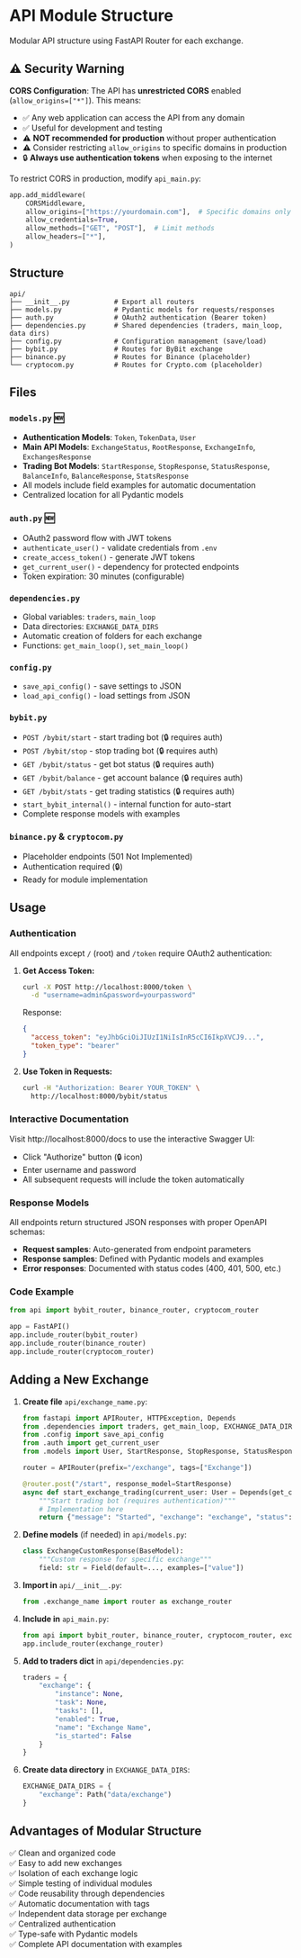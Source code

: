 # API Module Structure

Modular API structure using FastAPI Router for each exchange.

## ⚠️ Security Warning

**CORS Configuration**: The API has **unrestricted CORS** enabled (`allow_origins=["*"]`). This means:
- ✅ Any web application can access the API from any domain
- ✅ Useful for development and testing
- ⚠️ **NOT recommended for production** without proper authentication
- ⚠️ Consider restricting `allow_origins` to specific domains in production
- 🔒 **Always use authentication tokens** when exposing to the internet

To restrict CORS in production, modify `api_main.py`:
```python
app.add_middleware(
    CORSMiddleware,
    allow_origins=["https://yourdomain.com"],  # Specific domains only
    allow_credentials=True,
    allow_methods=["GET", "POST"],  # Limit methods
    allow_headers=["*"],
)
```

## Structure

```
api/
├── __init__.py           # Export all routers
├── models.py             # Pydantic models for requests/responses
├── auth.py               # OAuth2 authentication (Bearer token)
├── dependencies.py       # Shared dependencies (traders, main_loop, data dirs)
├── config.py             # Configuration management (save/load)
├── bybit.py              # Routes for ByBit exchange
├── binance.py            # Routes for Binance (placeholder)
└── cryptocom.py          # Routes for Crypto.com (placeholder)
```

## Files

### `models.py` 🆕
- **Authentication Models**: `Token`, `TokenData`, `User`
- **Main API Models**: `ExchangeStatus`, `RootResponse`, `ExchangeInfo`, `ExchangesResponse`
- **Trading Bot Models**: `StartResponse`, `StopResponse`, `StatusResponse`, `BalanceInfo`, `BalanceResponse`, `StatsResponse`
- All models include field examples for automatic documentation
- Centralized location for all Pydantic models

### `auth.py` 🆕
- OAuth2 password flow with JWT tokens
- `authenticate_user()` - validate credentials from `.env`
- `create_access_token()` - generate JWT tokens
- `get_current_user()` - dependency for protected endpoints
- Token expiration: 30 minutes (configurable)

### `dependencies.py`
- Global variables: `traders`, `main_loop`
- Data directories: `EXCHANGE_DATA_DIRS`
- Automatic creation of folders for each exchange
- Functions: `get_main_loop()`, `set_main_loop()`

### `config.py`
- `save_api_config()` - save settings to JSON
- `load_api_config()` - load settings from JSON

### `bybit.py`
- `POST /bybit/start` - start trading bot (🔒 requires auth)
- `POST /bybit/stop` - stop trading bot (🔒 requires auth)
- `GET /bybit/status` - get bot status (🔒 requires auth)
- `GET /bybit/balance` - get account balance (🔒 requires auth)
- `GET /bybit/stats` - get trading statistics (🔒 requires auth)
- `start_bybit_internal()` - internal function for auto-start
- Complete response models with examples

### `binance.py` & `cryptocom.py`
- Placeholder endpoints (501 Not Implemented)
- Authentication required (🔒)
- Ready for module implementation

## Usage

### Authentication

All endpoints except `/` (root) and `/token` require OAuth2 authentication:

1. **Get Access Token:**
   ```bash
   curl -X POST http://localhost:8000/token \
     -d "username=admin&password=yourpassword"
   ```
   
   Response:
   ```json
   {
     "access_token": "eyJhbGciOiJIUzI1NiIsInR5cCI6IkpXVCJ9...",
     "token_type": "bearer"
   }
   ```

2. **Use Token in Requests:**
   ```bash
   curl -H "Authorization: Bearer YOUR_TOKEN" \
     http://localhost:8000/bybit/status
   ```

### Interactive Documentation

Visit http://localhost:8000/docs to use the interactive Swagger UI:
- Click "Authorize" button (🔒 icon)
- Enter username and password
- All subsequent requests will include the token automatically

### Response Models

All endpoints return structured JSON responses with proper OpenAPI schemas:
- **Request samples**: Auto-generated from endpoint parameters
- **Response samples**: Defined with Pydantic models and examples
- **Error responses**: Documented with status codes (400, 401, 500, etc.)

### Code Example

```python
from api import bybit_router, binance_router, cryptocom_router

app = FastAPI()
app.include_router(bybit_router)
app.include_router(binance_router)
app.include_router(cryptocom_router)
```

## Adding a New Exchange

1. **Create file** `api/exchange_name.py`:
   ```python
   from fastapi import APIRouter, HTTPException, Depends
   from .dependencies import traders, get_main_loop, EXCHANGE_DATA_DIRS
   from .config import save_api_config
   from .auth import get_current_user
   from .models import User, StartResponse, StopResponse, StatusResponse
   
   router = APIRouter(prefix="/exchange", tags=["Exchange"])
   
   @router.post("/start", response_model=StartResponse)
   async def start_exchange_trading(current_user: User = Depends(get_current_user)):
       """Start trading bot (requires authentication)"""
       # Implementation here
       return {"message": "Started", "exchange": "exchange", "status": "running", "is_started": True}
   ```

2. **Define models** (if needed) in `api/models.py`:
   ```python
   class ExchangeCustomResponse(BaseModel):
       """Custom response for specific exchange"""
       field: str = Field(default=..., examples=["value"])
   ```

3. **Import in** `api/__init__.py`:
   ```python
   from .exchange_name import router as exchange_router
   ```

4. **Include in** `api_main.py`:
   ```python
   from api import bybit_router, binance_router, cryptocom_router, exchange_router
   app.include_router(exchange_router)
   ```

5. **Add to traders dict** in `api/dependencies.py`:
   ```python
   traders = {
       "exchange": {
           "instance": None,
           "task": None,
           "tasks": [],
           "enabled": True,
           "name": "Exchange Name",
           "is_started": False
       }
   }
   ```

6. **Create data directory** in `EXCHANGE_DATA_DIRS`:
   ```python
   EXCHANGE_DATA_DIRS = {
       "exchange": Path("data/exchange")
   }
   ```

## Advantages of Modular Structure

✅ Clean and organized code  
✅ Easy to add new exchanges  
✅ Isolation of each exchange logic  
✅ Simple testing of individual modules  
✅ Code reusability through dependencies  
✅ Automatic documentation with tags  
✅ Independent data storage per exchange  
✅ Centralized authentication  
✅ Type-safe with Pydantic models  
✅ Complete API documentation with examples
